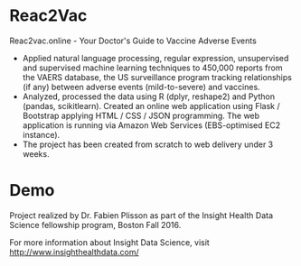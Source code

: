 # Reac2Vac

Reac2vac.online - Your Doctor's Guide to Vaccine Adverse Events
- Applied natural language processing, regular expression, unsupervised and supervised machine learning techniques to 450,000 reports from the VAERS database, the US surveillance program tracking relationships (if any) between adverse events (mild-to-severe) and vaccines.
- Analyzed, processed the data using R (dplyr, reshape2) and Python (pandas, scikitlearn).
Created an online web application using Flask / Bootstrap applying HTML / CSS / JSON programming. The web application is running via Amazon Web Services (EBS-optimised EC2 instance).
- The project has been created from scratch to web delivery under 3 weeks. 

# Demo


[Daring Fireball]: "https://docs.google.com/presentation/d/1SJ3R24h7R1VMaZalEh6FTuXgaVBUgEscvlf6jcVdli8/embed?"
       

Project realized by Dr. Fabien Plisson as part of the Insight Health Data Science fellowship program,
Boston Fall 2016.
<p> For more information about Insight Data Science, visit <a href="url"> http://www.insighthealthdata.com/</a>
